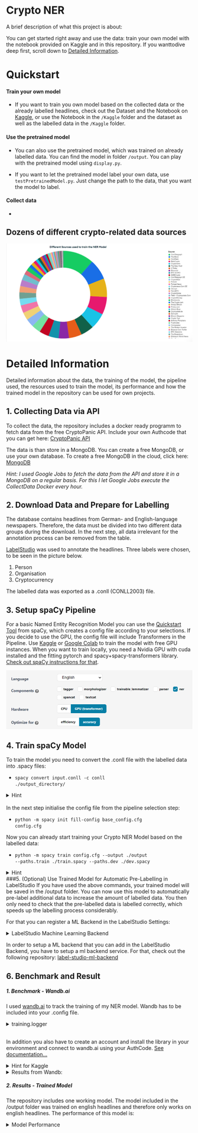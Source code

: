 
# Crypto NER

A brief description of what this project is about:

You can get started right away and use the data: train your own model with the notebook provided on Kaggle and in this repository. If you wanttodive deep first, scroll down to [Detailed Information](#detailed-information).

# Quickstart
#### Train your own model 
- If you want to train you own model based on the collected data or the already labelled headlines, check out the Dataset and the Notebook on [Kaggle](https://www.kaggle.com/datasets/kaballa/cryptoner-ml-model), or use the Notebook in the <code>/Kaggle</code> folder and the dataset as well as the labelled data in the <code>/Kaggle</code> folder.

#### Use the pretrained model 

- You can also use the pretrained model, which was trained on already labelled data. You can find the model in folder <code>/output</code>. You can play with the pretrained model using <code>display.py</code>.
  
- If you want to let the pretrained model label your own data, use <code>testPretrainedModel.py</code>. Just change the path to the data, that you want the model to label. 

#### Collect data 

-


## Dozens of different crypto-related data sources
![App Screenshot](Readme/sources_fig.png)




# Detailed Information
Detailed information about the data, the training of the model, the pipeline used, the resources used to train the model, its performance and how the trained model in the repository can be used for own projects.

## 1. Collecting Data via API 
To collect the data, the repository includes a docker ready programm to fetch data from the free CryptoPanic API. Include your own Authcode that you can get here: [CryptoPanic API](https://cryptopanic.com/developers/api/keys/)

The data is than store in a MongoDB. You can create a free MongoDB, or use your own database. To create a free MongoDB in the cloud, click here: [MongoDB](https://www.mongodb.com/)

*Hint: I used Google Jobs to fetch the data from the API and store it in a MongoDB on a regular basis. For this I let Google Jobs execute the CollectData Docker every hour.*


## 2. Download Data and Prepare for Labelling
The database contains headlines from German- and English-language newspapers. Therefore, the data must be divided into two different data groups during the download. In the next step, all data irrelevant for the annotation process can be removed from the table.

[LabelStudio](https://labelstud.io/) was used to annotate the headlines. Three labels were chosen, to be seen in the picture below.
1. Person
2. Organisation
3. Cryptocurrency

The labelled data was exported as a .conll (CONLL2003) file. 

## 3. Setup spaCy Pipeline
For a basic Named Entity Recognition Model you can use the [Quickstart Tool](https://spacy.io/usage/training#quickstart) from spaCy, which creates a config file according to your selections. If you decide to use the GPU, the config file will include Transformers in the Pipeline. Use [Kaggle](https://www.kaggle.com/) or [Google Colab](https://colab.research.google.com/) to train the model with free GPU instances. When you want to train locally, you need a Nvidia GPU with cuda installed and the fitting pytorch and spacy+spacy-transformers library. [Check out spaCy instructions for that](https://spacy.io/usage).


![spaCy Quickstart Pipeline](Readme/spaCy_pipeline_quickstart.png)

## 4. Train spaCy Model
To train the model you need to convert the .conll file with the labelled data into .spacy files:
- <code>spacy convert input.conll -c conll ./output_directory/</code>
<details><summary>Hint</summary>
In my setup it was necessary to edit the headline of the .conll file from LabelStuduio in orderto convert it to .spacy via the spaCy CLI.
- Add a O to the existing Headline in the .conll file 
-DOCSTART- -X- O 
to 
-DOCSTART- -X- O O
</details>
</br>
In the next step initialise the config file from the pipeline selection step:


- <code>python -m spacy init fill-config base_config.cfg config.cfg</code>

Now you can already start training your Crypto NER Model based on the labelled data:
- <code>python -m spacy train config.cfg --output ./output --paths.train ./train.spacy --paths.dev ./dev.spacy</code>

<details><summary>Hint</summary>
- If you have selected the GPU in the pipeline selection process, add <code>--gpu-id 0</code> to the end of the command above.
<br></br>
- If you are training your model on Google Colab or Kaggle, make sure the GPUs are activated. 
</details>  
###5. (Optional) Use Trained Model for Automatic Pre-Labelling in LabelStudio
If you have used the above commands, your trained model will be saved in the /output folder. 
You can now use this model to automatically pre-label additional data to increase the amount of labelled data. You then only need to check that the pre-labelled data is labelled correctly, which speeds up the labelling process considerably.

For that you can register a ML Backend in the LabelStudio Settings:
<details><summary>LabelStudio Machine Learning Backend</summary>

![ML](Readme/mlBackend_LabelStudio.png)
</details>

In order to setup a ML backend that you can add in the LabelStudio Backend, you have to setup a ml backend service. For that, check out the following repository: [label-studio-ml-backend](https://github.com/heartexlabs/label-studio-ml-backend)



## 6. Benchmark and Result

##### 1. Benchmark - Wandb.ai
I used [wandb.ai](https://wandb.ai/) to track the training of my NER model. Wandb has to be included into your .config file. 
<details><summary>training.logger</summary>
<code>
[training.logger]

#@loggers = "spacy.ConsoleLogger.v1"
#progress_bar = false
@loggers = "spacy.WandbLogger.v3"
project_name = "crypto-ner-ml-monitor"
remove_config_values = ["paths.train", "paths.dev", "corpora.train.path","corpora.dev.path"]
log_dataset_dir = "/kaggle/working/corpus"
model_log_interval = 1000</code>
</details>
<br></>

In addition you also have to create an account and install the library in your environment and connect to wandb.ai using your AuthCode. 
[See documentation...](https://docs.wandb.ai/quickstart)

<details><summary>Hint for Kaggle</summary>
In Kaggle it is not possible to enter the Authcode for wandb.ai into the CLI. You can use the Secrets Add-on and insert the keylike this:

<code>from kaggle_secrets import UserSecretsClient
import wandb
user_secrets = UserSecretsClient()
wandb_api = user_secrets.get_secret("CryptoNer") 
wandb.login(key=wandb_api)</code>
</details>

<details><summary>Results from Wandb:</summary>

## Precision
![Precision](Readme/f_score.svg)

## F-Score
![F-Score](Readme/precision.svg)

## Recall
![Recall](Readme/recall.svg)

</details>



##### 2. Results - Trained Model
The repository includes one working model. The model included in the /output folder was trained on english headlines and therefore only works on english headlines. The performance of this model is:
<details> <summary>Model Performance</summary>
<code>
"performance":{
    "ents_f":0.8244897959,
    "ents_p":0.8416666667,
    "ents_r":0.808,
    "ents_per_type":{
      "ORG":{
        "p":0.6666666667,
        "r":0.4375,
        "f":0.5283018868
      },
      "Cryptocurrency":{
        "p":0.8863636364,
        "r":0.9512195122,
        "f":0.9176470588
      },
      "PER":{
        "p":0.8181818182,
        "r":0.8181818182,
        "f":0.8181818182
      }
    },
    "transformer_loss":7.2778955509,
    "ner_loss":13.2785245254
  }
  </code> </details>
